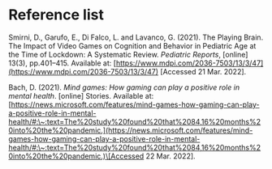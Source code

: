 # Reference list

Smirni, D., Garufo, E., Di Falco, L. and Lavanco, G. (2021). The Playing Brain. The Impact of Video Games on Cognition and Behavior in Pediatric Age at the Time of Lockdown: A Systematic Review. _Pediatric Reports_, \[online] 13(3), pp.401–415. Available at: [https://www.mdpi.com/2036-7503/13/3/47](https://www.mdpi.com/2036-7503/13/3/47) \[Accessed 21 Mar. 2022].



Bach, D. (2021). _Mind games: How gaming can play a positive role in mental health_. \[online] Stories. Available at:[https://news.microsoft.com/features/mind-games-how-gaming-can-play-a-positive-role-in-mental-health/#:\~:text=The%20study%20found%20that%2084,16%20months%20into%20the%20pandemic.](https://news.microsoft.com/features/mind-games-how-gaming-can-play-a-positive-role-in-mental-health/#:\~:text=The%20study%20found%20that%2084,16%20months%20into%20the%20pandemic.)\[Accessed 22 Mar. 2022].
